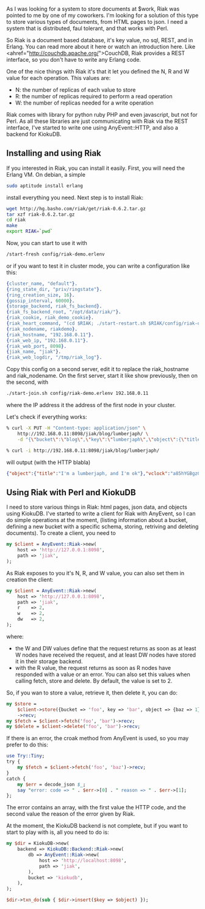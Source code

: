 As I was looking for a system to store documents at $work, Riak was pointed to me by one of my coworkers. I'm looking for a solution of this type to store various types of documents, from HTML pages to json. I need a system that is distributed, faul tolerant, and that works with Perl.

So Riak is a document based database, it's key value, no sql, REST, and in Erlang. You can read more about it here or watch an introduction here. Like &lt;ahref="<http://couchdb.apache.org/>"&gt;CouchDB, Riak provides a REST interface, so you don't have to write any Erlang code.

One of the nice things with Riak it's that it let you defined the N, R and W value for each operation. This values are:

-   N: the number of replicas of each value to store
-   R: the number of replicas required to perform a read operation
-   W: the number of replicas needed for a write operation

Riak comes with library for python ruby PHP and even javascript, but not for Perl. As all these libraries are just communicating with Riak via the REST interface, I've started to write one using AnyEvent::HTTP, and also a backend for KiokuDB.

## Installing and using Riak

If you interested in Riak, you can install it easily. First, you will need the Erlang VM. On debian, a simple

``` bash
sudo aptitude install erlang
```

install everything you need. Next step is to install Riak:

``` bash
wget http://hg.basho.com/riak/get/riak-0.6.2.tar.gz
tar xzf riak-0.6.2.tar.gz
cd riak
make
export RIAK=`pwd`
```

Now, you can start to use it with

``` bash
/start-fresh config/riak-demo.erlenv
```

or if you want to test it in cluster mode, you can write a configuration like this:

``` erlang
{cluster_name, "default"}.
{ring_state_dir, "priv/ringstate"}.
{ring_creation_size, 16}.
{gossip_interval, 60000}.
{storage_backend, riak_fs_backend}.
{riak_fs_backend_root, "/opt/data/riak/"}.
{riak_cookie, riak_demo_cookie}.
{riak_heart_command, "(cd $RIAK; ./start-restart.sh $RIAK/config/riak-demo.erlenv)"}.
{riak_nodename, riakdemo}.
{riak_hostname, "192.168.0.11"}.
{riak_web_ip, "192.168.0.11"}.
{riak_web_port, 8098}.
{jiak_name, "jiak"}.
{riak_web_logdir, "/tmp/riak_log"}.
```

Copy this config on a second server, edit it to replace the riak\_hostname and riak\_nodename. On the first server, start it like show previously, then on the second, with

``` bash
./start-join.sh config/riak-demo.erlenv 192.168.0.11
```

where the IP address it the address of the first node in your cluster.

Let's check if everything works:

``` bash
% curl -X PUT -H "Content-type: application/json" \
    http://192.168.0.11:8098/jiak/blog/lumberjaph/ \
    -d "{\"bucket\":\"blog\",\"key\":\"lumberjaph\",\"object\":{\"title\":\"I'm a lumberjaph, and I'm ok\"},\"links\":[]}"

% curl -i http://192.168.0.11:8098/jiak/blog/lumberjaph/
```

will output (with the HTTP blabla)

``` json
{"object":{"title":"I'm a lumberjaph, and I'm ok"},"vclock":"a85hYGBgzGDKBVIsbGubKzKYEhnzWBlCTs08wpcFAA==","lastmod":"Sun, 13 Dec 2009 20:28:04 GMT","vtag":"5YSzQ7sEdI3lABkEUFcgXy","bucket":"blog","key":"lumberjaph","links":[]}
```

## Using Riak with Perl and KiokuDB

I need to store various things in Riak: html pages, json data, and objects using KiokuDB. I've started to write a client for Riak with AnyEvent, so I can do simple operations at the moment, (listing information about a bucket, defining a new bucket with a specific schema, storing, retriving and deleting documents). To create a client, you need to

``` perl
my $client = AnyEvent::Riak->new(
    host => 'http://127.0.0.1:8098',
    path => 'jiak',
);
```

As Riak exposes to you it's N, R, and W value, you can also set them in creation the client:

``` perl
my $client = AnyEvent::Riak->new(
    host => 'http://127.0.0.1:8098',
    path => 'jiak',
    r    => 2,
    w    => 2,
    dw   => 2,
);
```

where:

-   the W and DW values define that the request returns as soon as at least W nodes have received the request, and at least DW nodes have stored it in their storage backend.
-   with the R value, the request returns as soon as R nodes have responded with a value or an error. You can also set this values when calling fetch, store and delete. By default, the value is set to 2.

So, if you wan to store a value, retrieve it, then delete it, you can do:

``` perl
my $store =
    $client->store({bucket => 'foo', key => 'bar', object => {baz => 1},})
    ->recv;
my $fetch = $client->fetch('foo', 'bar')->recv;
my $delete = $client->delete('foo', 'bar')->recv;
```

If there is an error, the croak method from AnyEvent is used, so you may prefer to do this:

``` perl
use Try::Tiny;
try {
    my $fetch = $client->fetch('foo', 'baz')->recv;
}
catch {
    my $err = decode_json $_;
    say "error: code => " . $err->[0] . " reason => " . $err->[1];
};
```

The error contains an array, with the first value the HTTP code, and the second value the reason of the error given by Riak.

At the moment, the KiokuDB backend is not complete, but if you want to start to play with is, all you need to do is:

``` perl
my $dir = KiokuDB->new(
    backend => KiokuDB::Backend::Riak->new(
        db => AnyEvent::Riak->new(
            host => 'http://localhost:8098',
            path => 'jiak',
        ),
        bucket => 'kiokudb',
    ),
);

$dir->txn_do(sub { $dir->insert($key => $object) });
```
